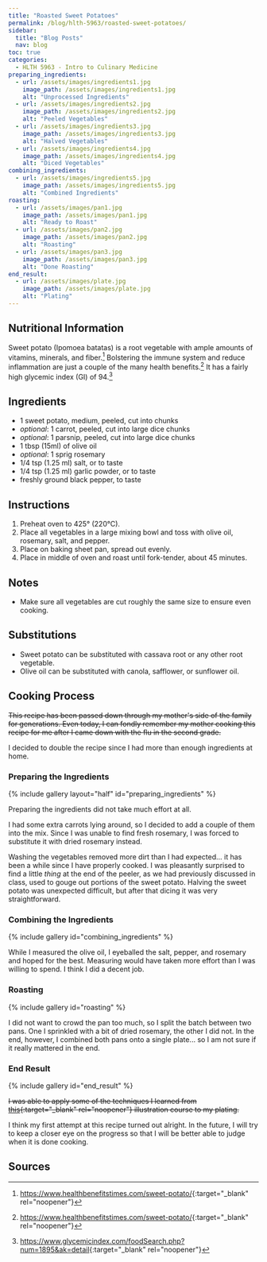 ```yaml
---
title: "Roasted Sweet Potatoes"
permalink: /blog/hlth-5963/roasted-sweet-potatoes/
sidebar:
  title: "Blog Posts"
  nav: blog
toc: true
categories:
  - HLTH 5963 - Intro to Culinary Medicine
preparing_ingredients:
  - url: /assets/images/ingredients1.jpg
    image_path: /assets/images/ingredients1.jpg
    alt: "Unprocessed Ingredients"
  - url: /assets/images/ingredients2.jpg
    image_path: /assets/images/ingredients2.jpg
    alt: "Peeled Vegetables"
  - url: /assets/images/ingredients3.jpg
    image_path: /assets/images/ingredients3.jpg
    alt: "Halved Vegetables"
  - url: /assets/images/ingredients4.jpg
    image_path: /assets/images/ingredients4.jpg
    alt: "Diced Vegetables"
combining_ingredients:
  - url: /assets/images/ingredients5.jpg
    image_path: /assets/images/ingredients5.jpg
    alt: "Combined Ingredients"
roasting:
  - url: /assets/images/pan1.jpg
    image_path: /assets/images/pan1.jpg
    alt: "Ready to Roast"
  - url: /assets/images/pan2.jpg
    image_path: /assets/images/pan2.jpg
    alt: "Roasting"
  - url: /assets/images/pan3.jpg
    image_path: /assets/images/pan3.jpg
    alt: "Done Roasting"
end_result:
  - url: /assets/images/plate.jpg
    image_path: /assets/images/plate.jpg
    alt: "Plating"
---
```


## Nutritional Information
Sweet potato (Ipomoea batatas) is a root vegetable with ample amounts of vitamins, minerals, and fiber.[^1]
Bolstering the immune system and reduce inflammation are just a couple of the many health benefits.[^1]
It has a fairly high glycemic index (GI) of 94.[^2]

## Ingredients
- 1 sweet potato, medium, peeled, cut into chunks
- *optional*: 1 carrot, peeled, cut into large dice chunks
- *optional*: 1 parsnip, peeled, cut into large dice chunks
- 1 tbsp (15ml) of olive oil
- *optional*: 1 sprig rosemary
- 1/4 tsp (1.25 ml) salt, or to taste
- 1/4 tsp (1.25 ml) garlic powder, or to taste
- freshly ground black pepper, to taste

## Instructions
1. Preheat oven to 425&deg; (220&deg;C).
2. Place all vegetables in a large mixing bowl and toss with olive oil, rosemary, salt, and pepper.
3. Place on baking sheet pan, spread out evenly.
4. Place in middle of oven and roast until fork-tender, about 45 minutes.

## Notes
- Make sure all vegetables are cut roughly the same size to ensure even cooking.

## Substitutions
- Sweet potato can be substituted with cassava root or any other root vegetable.
- Olive oil can be substituted with canola, safflower, or sunflower oil.

## Cooking Process
~~This recipe has been passed down through my mother's side of the family for generations.
Even today, I can fondly remember my mother cooking this recipe for me after I came down with the flu in the second grade.~~

I decided to double the recipe since I had more than enough ingredients at home.

### Preparing the Ingredients
{% include gallery layout="half" id="preparing_ingredients" %}

Preparing the ingredients did not take much effort at all.

I had some extra carrots lying around, so I decided to add a couple of them into the mix.
Since I was unable to find fresh rosemary, I was forced to substitute it with dried rosemary instead.


Washing the vegetables removed more dirt than I had expected... it has been a while since I have properly cooked.
I was pleasantly surprised to find a little *thing* at the end of the peeler, as we had previously discussed in class, used to gouge out portions of the sweet potato.
Halving the sweet potato was unexpected difficult, but after that dicing it was very straightforward.

### Combining the Ingredients
{% include gallery id="combining_ingredients" %}

While I measured the olive oil, I eyeballed the salt, pepper, and rosemary and hoped for the best.
Measuring would have taken more effort than I was willing to spend.
I think I did a decent job.

### Roasting
{% include gallery id="roasting" %}

I did not want to crowd the pan too much, so I split the batch between two pans.
One I sprinkled with a bit of dried rosemary, the other I did not.
In the end, however, I combined both pans onto a single plate... so I am not sure if it really mattered in the end.

### End Result
{% include gallery id="end_result" %}

~~I was able to apply some of the techniques I learned from [this](http://academic-catalog.massart.edu/preview_course_nopop.php?catoid=10&coid=9246){:target="_blank" rel="noopener"} illustration course to my plating.~~

I think my first attempt at this recipe turned out alright.
In the future, I will try to keep a closer eye on the progress so that I will be better able to judge when it is done cooking.

## Sources
[^1]:<https://www.healthbenefitstimes.com/sweet-potato/>{:target="_blank" rel="noopener"}
[^2]:<https://www.glycemicindex.com/foodSearch.php?num=1895&ak=detail>{:target="_blank" rel="noopener"}
